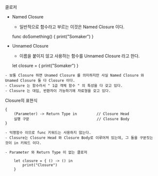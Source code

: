 클로저
   - Named Closure
        - 일반적으로 함수라고 부르는 이것은 Named Closure 이다.

        func doSomething() {
            print("Somaker")
        }


   - Unnamed Closure
        - 이름을 붙이지 않고 사용하는 함수를 Unnamed Closure 라고 한다.
        
        let closure = { print("Somaker") }


    - 보통 Closure 하면 Unamed Closure 를 의미하지만 사실 Named Closure 와 Unamed Closure 둘 다 Closure 이다.
    - Closure 는 함수라서 " 1급 객체 함수 " 의 특성을 다 갖고 있다.
    - Closure 는 대입, 반환자이 가능하기에 자료형을 갖고 있다.

Closure의 표현식

    {
        (Parameter) -> Return Type in         // Closure Head
        실행 구문                               // Closure Body
    }

    - 익명함수 이므로 func 키워드는 사용하지 않는다.
    - Closure는 Closure Head 와 Closure Body로 이루어져 있는데, 그 둘을 구분짓는 것이 in 키워드 이다.

    - Parameter 와 Return Type 이 없는 클로저
        
        let closure = { () -> () in
            print("Closure")
        }

